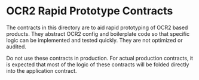 # OCR2 Rapid Prototype Contracts

The contracts in this directory are to aid rapid prototyping of OCR2 based products. They abstract OCR2 config and boilerplate code so that specific logic can be implemented and tested quickly. They are not optimized or audited.

Do not use these contracts in production. For actual production contracts, it is expected that most of the logic of these contracts will be folded directly into the application contract.
